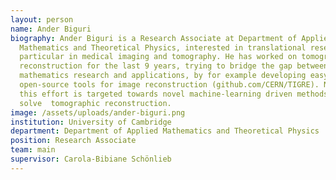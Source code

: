 ```yaml
---
layout: person
name: Ander Biguri
biography: Ander Biguri is a Research Associate at Department of Applied
  Mathematics and Theoretical Physics, interested in translational research, in
  particular in medical imaging and tomography. He has worked on tomographic
  reconstruction for the last 9 years, trying to bridge the gap between
  mathematics research and applications, by for example developing easy to use
  open-source tools for image reconstruction (github.com/CERN/TIGRE). Nowadays,
  this effort is targeted towards novel machine-learning driven methods to
  solve  tomographic reconstruction.
image: /assets/uploads/ander-biguri.png
institution: University of Cambridge
department: Department of Applied Mathematics and Theoretical Physics
position: Research Associate
team: main
supervisor: Carola-Bibiane Schönlieb
---
```


